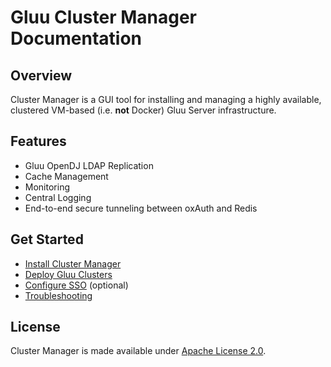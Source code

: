 # Gluu Cluster Manager Documentation
## Overview
Cluster Manager is a GUI tool for installing and managing a highly available, clustered VM-based (i.e. **not** Docker) Gluu Server infrastructure. 

## Features

- Gluu OpenDJ LDAP Replication   
- Cache Management   
- Monitoring    
- Central Logging      
- End-to-end secure tunneling between oxAuth and Redis   

## Get Started
- [Install Cluster Manager](./installation/index.md)   
- [Deploy Gluu Clusters](./deploy/index.md)
- [Configure SSO](./authentication/index.md) (optional)
- [Troubleshooting](./troubleshooting/index.md)

## License

Cluster Manager is made available under [Apache License 2.0](https://www.apache.org/licenses/LICENSE-2.0.html).


